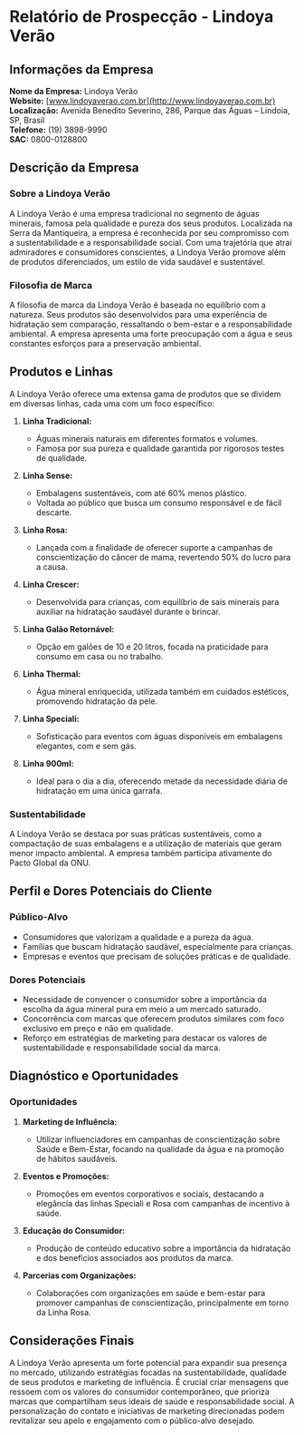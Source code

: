 # Relatório de Prospecção - Lindoya Verão

## Informações da Empresa

**Nome da Empresa:** Lindoya Verão  
**Website:** [www.lindoyaverao.com.br](http://www.lindoyaverao.com.br)  
**Localização:** Avenida Benedito Severino, 286, Parque das Águas – Lindoia, SP, Brasil  
**Telefone:** (19) 3898-9990  
**SAC:** 0800-0128800  

## Descrição da Empresa

### Sobre a Lindoya Verão
A Lindoya Verão é uma empresa tradicional no segmento de águas minerais, famosa pela qualidade e pureza dos seus produtos. Localizada na Serra da Mantiqueira, a empresa é reconhecida por seu compromisso com a sustentabilidade e a responsabilidade social. Com uma trajetória que atrai admiradores e consumidores conscientes, a Lindoya Verão promove além de produtos diferenciados, um estilo de vida saudável e sustentável.

### Filosofia de Marca
A filosofia de marca da Lindoya Verão é baseada no equilíbrio com a natureza. Seus produtos são desenvolvidos para uma experiência de hidratação sem comparação, ressaltando o bem-estar e a responsabilidade ambiental. A empresa apresenta uma forte preocupação com a água e seus constantes esforços para a preservação ambiental.

## Produtos e Linhas

A Lindoya Verão oferece uma extensa gama de produtos que se dividem em diversas linhas, cada uma com um foco específico:

1. **Linha Tradicional:** 
   - Águas minerais naturais em diferentes formatos e volumes. 
   - Famosa por sua pureza e qualidade garantida por rigorosos testes de qualidade.

2. **Linha Sense:**
   - Embalagens sustentáveis, com até 60% menos plástico.
   - Voltada ao público que busca um consumo responsável e de fácil descarte.

3. **Linha Rosa:**
   - Lançada com a finalidade de oferecer suporte a campanhas de conscientização do câncer de mama, revertendo 50% do lucro para a causa.

4. **Linha Crescer:**
   - Desenvolvida para crianças, com equilíbrio de sais minerais para auxiliar na hidratação saudável durante o brincar.

5. **Linha Galão Retornável:**
   - Opção em galões de 10 e 20 litros, focada na praticidade para consumo em casa ou no trabalho.

6. **Linha Thermal:**
   - Água mineral enriquecida, utilizada também em cuidados estéticos, promovendo hidratação da pele.

7. **Linha Speciali:**
   - Sofisticação para eventos com águas disponíveis em embalagens elegantes, com e sem gás.

8. **Linha 900ml:**
   - Ideal para o dia a dia, oferecendo metade da necessidade diária de hidratação em uma única garrafa.

### Sustentabilidade
A Lindoya Verão se destaca por suas práticas sustentáveis, como a compactação de suas embalagens e a utilização de materiais que geram menor impacto ambiental. A empresa também participa ativamente do Pacto Global da ONU.

## Perfil e Dores Potenciais do Cliente

### Público-Alvo
- Consumidores que valorizam a qualidade e a pureza da água.
- Famílias que buscam hidratação saudável, especialmente para crianças.
- Empresas e eventos que precisam de soluções práticas e de qualidade.

### Dores Potenciais
- Necessidade de convencer o consumidor sobre a importância da escolha da água mineral pura em meio a um mercado saturado.
- Concorrência com marcas que oferecem produtos similares com foco exclusivo em preço e não em qualidade.
- Reforço em estratégias de marketing para destacar os valores de sustentabilidade e responsabilidade social da marca.

## Diagnóstico e Oportunidades

### Oportunidades
1. **Marketing de Influência:**  
   - Utilizar influenciadores em campanhas de conscientização sobre Saúde e Bem-Estar, focando na qualidade da água e na promoção de hábitos saudáveis.

2. **Eventos e Promoções:**  
   - Promoções em eventos corporativos e sociais, destacando a elegância das linhas Speciali e Rosa com campanhas de incentivo à saúde.

3. **Educação do Consumidor:**  
   - Produção de conteúdo educativo sobre a importância da hidratação e dos benefícios associados aos produtos da marca.

4. **Parcerias com Organizações:**  
   - Colaborações com organizações em saúde e bem-estar para promover campanhas de conscientização, principalmente em torno da Linha Rosa.

## Considerações Finais

A Lindoya Verão apresenta um forte potencial para expandir sua presença no mercado, utilizando estratégias focadas na sustentabilidade, qualidade de seus produtos e marketing de influência. É crucial criar mensagens que ressoem com os valores do consumidor contemporâneo, que prioriza marcas que compartilham seus ideais de saúde e responsabilidade social. A personalização do contato e iniciativas de marketing direcionadas podem revitalizar seu apelo e engajamento com o público-alvo desejado.